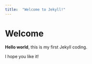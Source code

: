 ```yaml
---
title:  "Welcome to Jekyll!"
---
```


# Welcome

**Hello world**, this is my first Jekyll coding.

I hope you like it!
